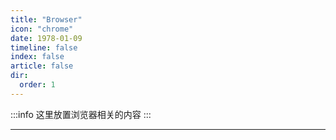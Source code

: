 ```yaml
---
title: "Browser"
icon: "chrome"
date: 1978-01-09
timeline: false
index: false
article: false
dir:
  order: 1
---
```


:::info
这里放置浏览器相关的内容
:::

--- 
<AutoCatalog />